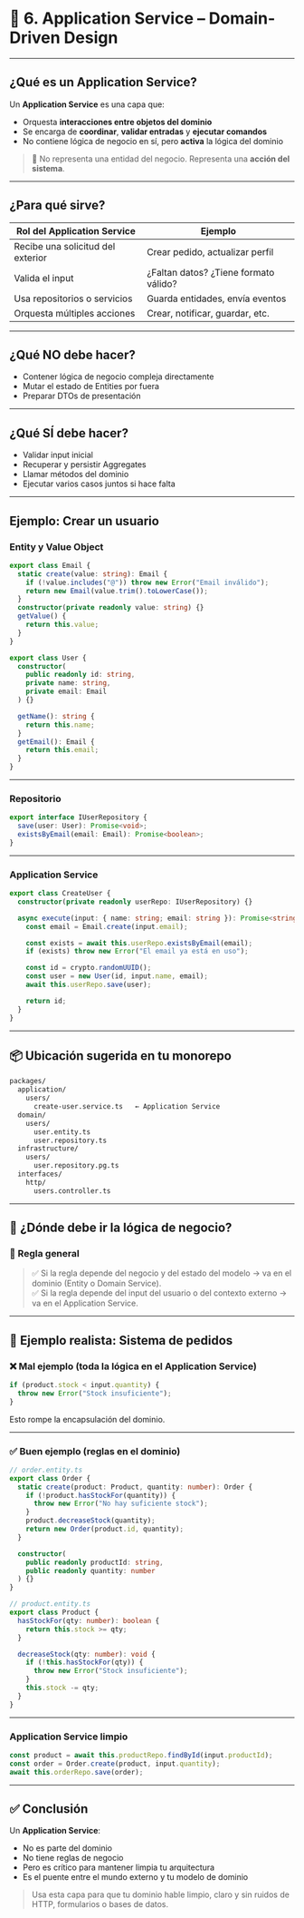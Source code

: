 # 📘 6. Application Service – Domain-Driven Design

---

## ¿Qué es un Application Service?

Un **Application Service** es una capa que:

- Orquesta **interacciones entre objetos del dominio**
- Se encarga de **coordinar**, **validar entradas** y **ejecutar comandos**
- No contiene lógica de negocio en sí, pero **activa** la lógica del dominio

> 📌 No representa una entidad del negocio. Representa una **acción del sistema**.

---

## ¿Para qué sirve?

| Rol del Application Service       | Ejemplo                               |
| --------------------------------- | ------------------------------------- |
| Recibe una solicitud del exterior | Crear pedido, actualizar perfil       |
| Valida el input                   | ¿Faltan datos? ¿Tiene formato válido? |
| Usa repositorios o servicios      | Guarda entidades, envía eventos       |
| Orquesta múltiples acciones       | Crear, notificar, guardar, etc.       |

---

## ¿Qué NO debe hacer?

- Contener lógica de negocio compleja directamente
- Mutar el estado de Entities por fuera
- Preparar DTOs de presentación

---

## ¿Qué SÍ debe hacer?

- Validar input inicial
- Recuperar y persistir Aggregates
- Llamar métodos del dominio
- Ejecutar varios casos juntos si hace falta

---

## Ejemplo: Crear un usuario

### Entity y Value Object

```ts
export class Email {
  static create(value: string): Email {
    if (!value.includes("@")) throw new Error("Email inválido");
    return new Email(value.trim().toLowerCase());
  }
  constructor(private readonly value: string) {}
  getValue() {
    return this.value;
  }
}

export class User {
  constructor(
    public readonly id: string,
    private name: string,
    private email: Email
  ) {}

  getName(): string {
    return this.name;
  }
  getEmail(): Email {
    return this.email;
  }
}
```

---

### Repositorio

```ts
export interface IUserRepository {
  save(user: User): Promise<void>;
  existsByEmail(email: Email): Promise<boolean>;
}
```

---

### Application Service

```ts
export class CreateUser {
  constructor(private readonly userRepo: IUserRepository) {}

  async execute(input: { name: string; email: string }): Promise<string> {
    const email = Email.create(input.email);

    const exists = await this.userRepo.existsByEmail(email);
    if (exists) throw new Error("El email ya está en uso");

    const id = crypto.randomUUID();
    const user = new User(id, input.name, email);
    await this.userRepo.save(user);

    return id;
  }
}
```

---

## 📦 Ubicación sugerida en tu monorepo

```bash
packages/
  application/
    users/
      create-user.service.ts   ← Application Service
  domain/
    users/
      user.entity.ts
      user.repository.ts
  infrastructure/
    users/
      user.repository.pg.ts
  interfaces/
    http/
      users.controller.ts
```

---

## 📌 ¿Dónde debe ir la lógica de negocio?

### 🎯 Regla general

> ✅ Si la regla depende del negocio y del estado del modelo → va en el dominio (Entity o Domain Service).  
> ✅ Si la regla depende del input del usuario o del contexto externo → va en el Application Service.

---

## 🧱 Ejemplo realista: Sistema de pedidos

### ❌ Mal ejemplo (toda la lógica en el Application Service)

```ts
if (product.stock < input.quantity) {
  throw new Error("Stock insuficiente");
}
```

Esto rompe la encapsulación del dominio.

---

### ✅ Buen ejemplo (reglas en el dominio)

```ts
// order.entity.ts
export class Order {
  static create(product: Product, quantity: number): Order {
    if (!product.hasStockFor(quantity)) {
      throw new Error("No hay suficiente stock");
    }
    product.decreaseStock(quantity);
    return new Order(product.id, quantity);
  }

  constructor(
    public readonly productId: string,
    public readonly quantity: number
  ) {}
}

// product.entity.ts
export class Product {
  hasStockFor(qty: number): boolean {
    return this.stock >= qty;
  }

  decreaseStock(qty: number): void {
    if (!this.hasStockFor(qty)) {
      throw new Error("Stock insuficiente");
    }
    this.stock -= qty;
  }
}
```

---

### Application Service limpio

```ts
const product = await this.productRepo.findById(input.productId);
const order = Order.create(product, input.quantity);
await this.orderRepo.save(order);
```

---

## ✅ Conclusión

Un **Application Service**:

- No es parte del dominio
- No tiene reglas de negocio
- Pero es crítico para mantener limpia tu arquitectura
- Es el puente entre el mundo externo y tu modelo de dominio

> Usa esta capa para que tu dominio hable limpio, claro y sin ruidos de HTTP, formularios o bases de datos.
